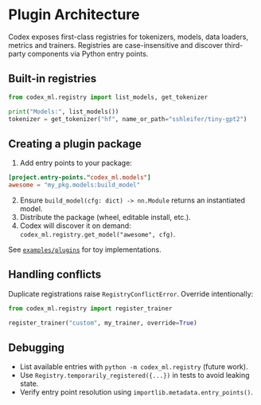 # Plugin Architecture

Codex exposes first-class registries for tokenizers, models, data loaders,
metrics and trainers.  Registries are case-insensitive and discover third-party
components via Python entry points.

## Built-in registries

```python
from codex_ml.registry import list_models, get_tokenizer

print("Models:", list_models())
tokenizer = get_tokenizer("hf", name_or_path="sshleifer/tiny-gpt2")
```

## Creating a plugin package

1. Add entry points to your package:

```toml
[project.entry-points."codex_ml.models"]
awesome = "my_pkg.models:build_model"
```

2. Ensure `build_model(cfg: dict) -> nn.Module` returns an instantiated model.
3. Distribute the package (wheel, editable install, etc.).
4. Codex will discover it on demand: `codex_ml.registry.get_model("awesome", cfg)`.

See [`examples/plugins`](../../examples/plugins/) for toy implementations.

## Handling conflicts

Duplicate registrations raise `RegistryConflictError`.  Override intentionally:

```python
from codex_ml.registry import register_trainer

register_trainer("custom", my_trainer, override=True)
```

## Debugging

* List available entries with `python -m codex_ml.registry` (future work).
* Use `Registry.temporarily_registered({...})` in tests to avoid leaking state.
* Verify entry point resolution using `importlib.metadata.entry_points()`.
